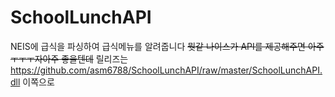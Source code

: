 # SchoolLunchAPI

NEIS에 급식을 파싱하여 급식메뉴를 알려줍니다
~~뭣같 나이스가 API를 제공해주면 아주ㅜㅜㅜ자아주 좋을텐데~~
릴리즈는 https://github.com/asm6788/SchoolLunchAPI/raw/master/SchoolLunchAPI.dll 이쪽으로
